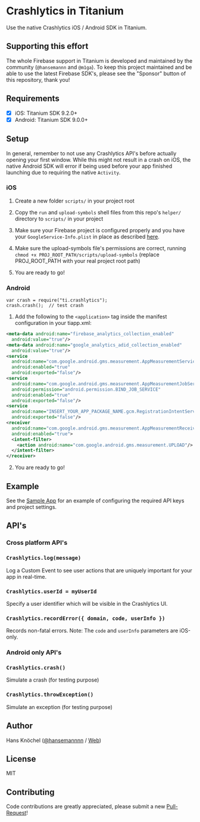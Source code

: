 # Crashlytics in Titanium

Use the native Crashlytics iOS / Android SDK in Titanium.

## Supporting this effort

The whole Firebase support in Titanium is developed and maintained by the community (`@hansemannn` and `@m1ga`). To keep
this project maintained and be able to use the latest Firebase SDK's, please see the "Sponsor" button of this repository,
thank you!

## Requirements

- [x] iOS: Titanium SDK 9.2.0+
- [x] Android: Titanium SDK 9.0.0+

## Setup

In general, remember to not use any Crashlytics API's before actually opening your first window. While this might not result
in a crash on iOS, the native Android SDK will error if being used before your app finished launching due to requiring the
native `Activity`.

### iOS

1. Create a new folder `scripts/` in your project root
2. Copy the `run` and `upload-symbols` shell files from this repo's `helper/` directory to `scripts/` in your project
3. Make sure your Firebase project is configured properly and you have your `GoogleService-Info.plist` in place
   as described [here](https://github.com/hansemannn/titanium-firebase).
4. Make sure the upload-symbols file's permissions are correct, running `chmod +x PROJ_ROOT_PATH/scripts/upload-symbols`
   (replace PROJ_ROOT_PATH with your real project root path)

5. You are ready to go!

### Android

```
var crash = require("ti.crashlytics");
crash.crash();  // test crash
```

1. Add the following to the `<application>` tag inside the manifest configuration in your tiapp.xml:
```xml
<meta-data android:name="firebase_analytics_collection_enabled"
  android:value="true"/>
<meta-data android:name="google_analytics_adid_collection_enabled"
  android:value="true"/>
<service
  android:name="com.google.android.gms.measurement.AppMeasurementService"
  android:enabled="true"
  android:exported="false"/>
<service
  android:name="com.google.android.gms.measurement.AppMeasurementJobService"
  android:permission="android.permission.BIND_JOB_SERVICE"
  android:enabled="true"
  android:exported="false"/>
<service
  android:name="INSERT_YOUR_APP_PACKAGE_NAME.gcm.RegistrationIntentService"
  android:exported="false"/>
<receiver
  android:name="com.google.android.gms.measurement.AppMeasurementReceiver"
  android:enabled="true">
  <intent-filter>
    <action android:name="com.google.android.gms.measurement.UPLOAD"/>
  </intent-filter>
</receiver>
```
2. You are ready to go!

## Example

See the [Sample App](https://github.com/hansemannn/titanium-crashlytics-demo/blob/master/README.md) for an example of configuring
the required API keys and project settings.

## API's

### Cross platform API's

### `Crashlytics.log(message)`

Log a Custom Event to see user actions that are uniquely important for your app in real-time.

### `Crashlytics.userId = myUserId`

Specify a user identifier which will be visible in the Crashlytics UI.

### `Crashlytics.recordError({ domain, code, userInfo })`

Records non-fatal errors. Note: The `code` and `userInfo` parameters are iOS-only.

### Android only API's

### `Crashlytics.crash()`

Simulate a crash (for testing purpose)

### `Crashlytics.throwException()`

Simulate an exception (for testing purpose)

## Author

Hans Knöchel ([@hansemannnn](https://twitter.com/hansemannnn) / [Web](https://hans-knoechel.de))

## License

MIT

## Contributing

Code contributions are greatly appreciated, please submit a new [Pull-Request](https://github.com/hansemannn/titanium-crashlytics/pull/new/master)!
